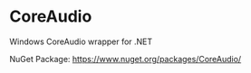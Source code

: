 # CoreAudio
Windows CoreAudio wrapper for .NET

NuGet Package: https://www.nuget.org/packages/CoreAudio/
